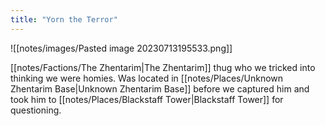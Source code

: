 ```yaml
---
title: "Yorn the Terror"
---
```

![[notes/images/Pasted image 20230713195533.png]]

[[notes/Factions/The Zhentarim|The Zhentarim]] thug who we tricked into thinking we were homies. Was located in [[notes/Places/Unknown Zhentarim Base|Unknown Zhentarim Base]] before we captured him and took him to [[notes/Places/Blackstaff Tower|Blackstaff Tower]] for questioning.